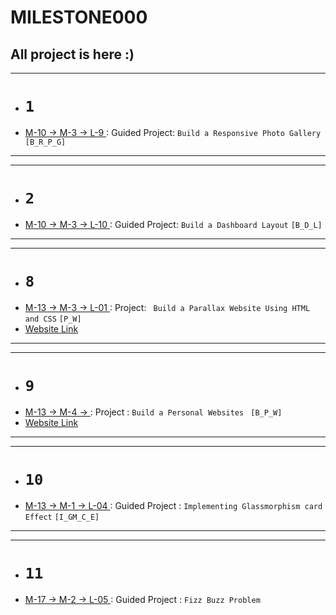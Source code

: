 # MILESTONE000

## All project is here :)

<!-- ### Drive page link -  -->
<hr>

- # `1`

- <ins> M-10 -> M-3 -> L-9 </ins> : Guided Project: `Build a Responsive Photo Gallery` `[B_R_P_G]`

<hr>
<hr>

- # `2`
- <ins> M-10 -> M-3 -> L-10 </ins> : Guided Project: `Build a Dashboard Layout` `[B_D_L]`
<hr>
<hr>

- # `8`
- <ins> M-13 -> M-3 -> L-01 </ins> : Project: ` Build a Parallax Website Using HTML and CSS` `[P_W]`
- <a href="https://enchanting-lebkuchen-edba9f.netlify.app/">Website Link</a>

<hr>
<hr>

- # `9`
- <ins> M-13 -> M-4 -> </ins> : Project : `Build a Personal Websites ` `[B_P_W]`
- <a href="https://ornate-concha-1ccf63.netlify.app/">Website Link</a>

<hr>
<hr>

- # `10`
- <ins> M-13 -> M-1 -> L-04 </ins> : Guided Project : `Implementing Glassmorphism card Effect` `[I_GM_C_E]`

<hr>
<hr>

- # `11`
- <ins> M-17 -> M-2 -> L-05 </ins> : Guided Project : `Fizz Buzz Problem`
